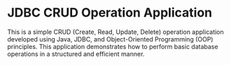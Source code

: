 # **JDBC CRUD Operation Application**
This is a simple CRUD (Create, Read, Update, Delete) operation application developed using Java, JDBC, and Object-Oriented Programming (OOP) principles.
This application demonstrates how to perform basic database operations in a structured and efficient manner.
